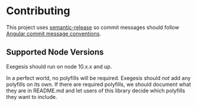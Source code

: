 # Contributing

This project uses [semantic-release](https://github.com/semantic-release/semantic-release)
so commit messages should follow [Angular commit message conventions](https://github.com/angular/angular.js/blob/master/DEVELOPERS.md#-git-commit-guidelines).

## Supported Node Versions

Exegesis should run on node 10.x.x and up.

In a perfect world, no polyfills will be required. Exegesis should _not_ add
any polyfills on its own. If there are required polyfills, we should document
what they are in README.md and let users of this library decide which polyfills
they want to include.
